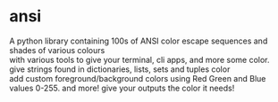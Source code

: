 # ansi

A python library containing 100s of ANSI color escape sequences and shades of various colours<br>
with various tools to give your terminal, cli apps, and more some color.<br> 
give strings found in dictionaries, lists, sets and tuples color<br>
add custom foreground/background colors using Red Green and Blue values 0-255. and more! 
give your outputs the color it needs!
